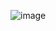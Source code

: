 ![image](https://github.com/nuhanordin/NATIVE-MOBILE-PROGRAMMING/assets/107660860/2d93207c-9c3e-433c-a695-fc22b399a1a8)
